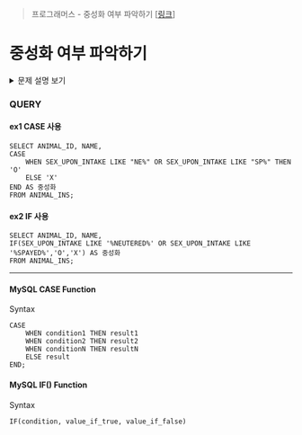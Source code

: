 > 프로그래머스 - 중성화 여부 파악하기 [[링크](https://school.programmers.co.kr/learn/courses/30/lessons/59409)]

# 중성화 여부 파악하기

<details markdown ="1">
<summary>문제 설명 보기</summary>
<img src="https://user-images.githubusercontent.com/86038910/186206779-78b59fe9-bec0-448a-8ba7-83338c0dd1dd.png">
<img src="https://user-images.githubusercontent.com/86038910/186206851-497d5b2e-9fa7-4f86-b6fd-627d451205c7.png">
</details>

### QUERY
#### ex1 CASE 사용 
```MYSQL
SELECT ANIMAL_ID, NAME, 
CASE 
    WHEN SEX_UPON_INTAKE LIKE "NE%" OR SEX_UPON_INTAKE LIKE "SP%" THEN 'O' 
    ELSE 'X' 
END AS 중성화
FROM ANIMAL_INS;
```
#### ex2 IF 사용
```MYSQL
SELECT ANIMAL_ID, NAME, 
IF(SEX_UPON_INTAKE LIKE '%NEUTERED%' OR SEX_UPON_INTAKE LIKE '%SPAYED%','O','X') AS 중성화
FROM ANIMAL_INS;
```

--------------------------------------------------------------------
#### MySQL CASE Function
Syntax
```MYSQL
CASE
    WHEN condition1 THEN result1
    WHEN condition2 THEN result2
    WHEN conditionN THEN resultN
    ELSE result
END;
```

#### MySQL IF() Function
Syntax
```mysql
IF(condition, value_if_true, value_if_false)
```
